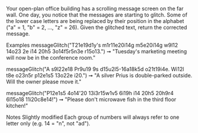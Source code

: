 Your open-plan office building has a scrolling message screen on the far wall. One day, you notice that the messages are starting to glitch. Some of the lower case letters are being replaced by their position in the alphabet ("a" = 1, "b" = 2, ..., "z" = 26). Given the glitched text, return the corrected message.

Examples
messageGlitch("T21e19d1y's m1r11e20i14g m5e20i14g w9l12 14o23 2e i14 20h5 3o14f5r5n3e r15o13.")
➞ "Tuesday's marketing meeting will now be in the conference room."

messageGlitch("A s9l22e18 Pr9u19 9s d15u2l5-16a18k5d o21t19i4e. Wi12l t8e o23n5r p12e1s5 13o22e i20.")
➞ "A silver Prius is double-parked outside. Will the owner please move it."

messageGlitch("P12e1s5 4o14'20 13i3r15w1v5 6i19h i14 20h5 20h9r4 6l15o18 11i20c8e14!")
➞ "Please don't microwave fish in the third floor kitchen!"

Notes
Slightly modified
Each group of numbers will always refer to one letter only (e.g. 14 = "n", not "ad").